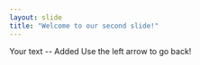 ```yaml
---
layout: slide
title: "Welcome to our second slide!"
---
```

Your text -- Added
Use the left arrow to go back!
